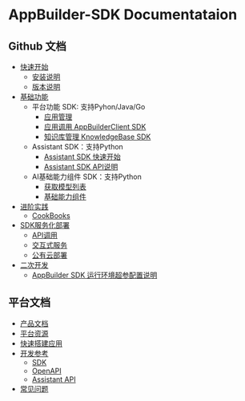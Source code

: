 # AppBuilder-SDK Documentataion

## Github 文档
- [快速开始](https://github.com/baidubce/app-builder/blob/master/docs/quick_start/README.md)
    - [安装说明](https://github.com/baidubce/app-builder/blob/master/docs/quick_start/install.md)
    - [版本说明](https://github.com/baidubce/app-builder/blob/master/docs/quick_start/changelog.md)
- [基础功能](https://github.com/baidubce/app-builder/blob/master/docs/basic_module/README.md)
    - 平台功能 SDK: 支持Pyhon/Java/Go
        - [应用管理](https://github.com/baidubce/app-builder/blob/master/docs/basic_module/get_app_list.md)
        - [应用调用 AppBuilderClient SDK](https://github.com/baidubce/app-builder/blob/master/docs/basic_module/appbuilder_client.md) 
        - [知识库管理 KnowledgeBase SDK](https://github.com/baidubce/app-builder/blob/master/docs/basic_module/knowledgebase.md)
    - Assistant SDK：支持Python
        - [Assistant SDK 快速开始](https://github.com/baidubce/app-builder/blob/master/docs/basic_module/assistant_sdk.md)
        - [Assistant SDK API说明](https://github.com/baidubce/app-builder/blob/master/docs/basic_module/assistant_type.md)
    - AI基础能力组件 SDK：支持Python
        - [获取模型列表](https://github.com/baidubce/app-builder/blob/master/docs/basic_module/get_model_list.md)
        - [基础能力组件](https://github.com/baidubce/app-builder/blob/master/docs/basic_module/components.md)
- [进阶实践](https://github.com/baidubce/app-builder/blob/master/docs/advanced_application/README.md)
    - [CookBooks](https://github.com/baidubce/app-builder/blob/master/cookbooks/README.md)
- [SDK服务化部署](https://github.com/baidubce/app-builder/blob/master/docs/service/README.md)
    - [API调用](https://github.com/baidubce/app-builder/blob/master/docs/service/flask.md)
    - [交互式服务](https://github.com/baidubce/app-builder/blob/master/docs/service/chainlit.md)
    - [公有云部署](https://github.com/baidubce/app-builder/blob/master/docs/service/cloud.md)
- [二次开发](https://github.com/baidubce/app-builder/blob/master/docs/develop_guide/README.md)
    - [AppBuilder SDK 运行环境超参配置说明](https://github.com/baidubce/app-builder/blob/master/docs/develop_guide/env.md)


## 平台文档
- [产品文档](https://cloud.baidu.com/doc/AppBuilder/s/6lq7s8lli)
- [平台资源](https://cloud.baidu.com/doc/AppBuilder/s/llq6grh7e)
- [快速搭建应用](https://cloud.baidu.com/doc/AppBuilder/s/Tlpv3oxpy)
- [开发参考](https://cloud.baidu.com/doc/AppBuilder/s/7luwm2yt0)
    - [SDK](https://cloud.baidu.com/doc/AppBuilder/s/Glqb6dfiz)
    - [OpenAPI](https://cloud.baidu.com/doc/AppBuilder/s/klv2eywua)
    - [Assistant API](https://cloud.baidu.com/doc/AppBuilder/s/nluzkdben)
- [常见问题](https://cloud.baidu.com/doc/AppBuilder/s/qlq7sdj9z)